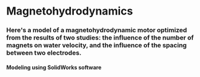 # Magnetohydrodynamics

### Here's a model of a magnetohydrodynamic motor optimized from the results of two studies: the influence of the number of magnets on water velocity, and the influence of the spacing between two electrodes.

#### Modeling using SolidWorks software
